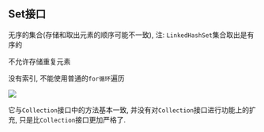 ## Set接口

无序的集合(存储和取出元素的顺序可能不一致), 注: `LinkedHashSet`集合取出是有序的

不允许存储重复元素

没有索引, 不能使用普通的`for循环`遍历

![](https://pic1.superbed.cn/item/5dfee6d376085c32891c8123.jpg)



它与`Collection`接口中的方法基本一致,  并没有对`Collection`接口进行功能上的扩充, 只是比`Collection`接口更加严格了.

